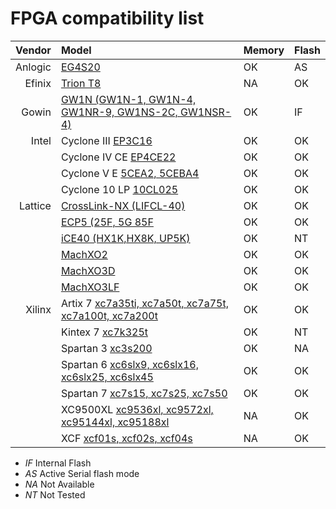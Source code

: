 # FPGA compatibility list

|  Vendor | Model                                                                                                                            | Memory | Flash |
|--------:|:---------------------------------------------------------------------------------------------------------------------------------|:-------|:------|
| Anlogic | [EG4S20](http://www.anlogic.com/prod_view.aspx?TypeId=10&Id=168&FId=t3:10:3)                                                     | OK     | AS    |
|  Efinix | [Trion T8](https://www.efinixinc.com/products-trion.html)                                                                        | NA     | OK    |
|   Gowin | [GW1N (GW1N-1, GW1N-4, GW1NR-9, GW1NS-2C, GW1NSR-4)](https://www.gowinsemi.com/en/product/detail/2/)                             | OK     | IF    |
|   Intel | Cyclone III [EP3C16](https://www.intel.com/content/www/us/en/programmable/products/fpga/cyclone-series/cyclone-iii/support.html) | OK     | OK    |
|         | Cyclone IV CE [EP4CE22](https://www.intel.com/content/www/us/en/products/programmable/fpga/cyclone-iv/features.html)             | OK     | OK    |
|         | Cyclone V E [5CEA2, 5CEBA4](https://www.intel.com/content/www/us/en/products/programmable/fpga/cyclone-v.html)                   | OK     | OK    |
|         | Cyclone 10 LP [10CL025](https://www.intel.com/content/www/us/en/products/programmable/fpga/cyclone-10.html)                      | OK     | OK    |
| Lattice | [CrossLink-NX (LIFCL-40)](https://www.latticesemi.com/en/Products/FPGAandCPLD/CrossLink-NX)                                      | OK     | OK    |
|         | [ECP5 (25F, 5G 85F](http://www.latticesemi.com/Products/FPGAandCPLD/ECP5)                                                        | OK     | OK    |
|         | [iCE40 (HX1K,HX8K, UP5K)](https://www.latticesemi.com/en/Products/FPGAandCPLD/iCE40)                                             | OK     | NT    |
|         | [MachXO2](https://www.latticesemi.com/en/Products/FPGAandCPLD/MachXO2)                                                           | OK     | OK    |
|         | [MachXO3D](http://www.latticesemi.com/en/Products/FPGAandCPLD/MachXO3D.aspx)                                                     | OK     | OK    |
|         | [MachXO3LF](http://www.latticesemi.com/en/Products/FPGAandCPLD/MachXO3.aspx)                                                     | OK     | OK    |
|  Xilinx | Artix 7 [xc7a35ti, xc7a50t, xc7a75t, xc7a100t, xc7a200t](https://www.xilinx.com/products/silicon-devices/fpga/artix-7.html)      | OK     | OK    |
|         | Kintex 7 [xc7k325t](https://www.xilinx.com/products/silicon-devices/fpga/kintex-7.html#productTable)                             | OK     | NT    |
|         | Spartan 3 [xc3s200](https://www.xilinx.com/products/silicon-devices/fpga/spartan-3.html)                                         | OK     | NA    |
|         | Spartan 6 [xc6slx9, xc6slx16, xc6slx25, xc6slx45](https://www.xilinx.com/products/silicon-devices/fpga/spartan-6.html)           | OK     | OK    |
|         | Spartan 7 [xc7s15, xc7s25, xc7s50](https://www.xilinx.com/products/silicon-devices/fpga/spartan-7.html)                          | OK     | OK    |
|         | XC9500XL [xc9536xl, xc9572xl, xc95144xl, xc95188xl](https://www.xilinx.com/support/documentation/data_sheets/ds054.pdf)          | NA     | OK    |
|         | XCF [xcf01s, xcf02s, xcf04s](https://www.xilinx.com/products/silicon-devices/configuration-memory/platform-flash.html)           | NA     | OK    |

- *IF* Internal Flash
- *AS* Active Serial flash mode
- *NA* Not Available
- *NT* Not Tested
